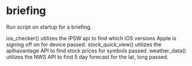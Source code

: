 # briefing

Run script on startup for a briefing. 

ios_checker() utilizes the IPSW api to find which iOS versions Apple is signing off on for device passed.
stock_quick_view() utilizes the aplhavantage API to find stock prices for symbols passed.
weather_data() utilizes the NWS API to find 5 day forecast for the lat, long passed.

